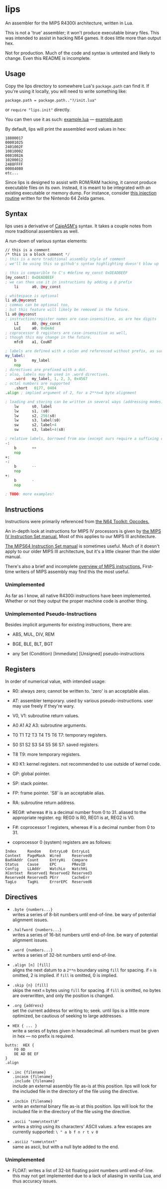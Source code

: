 # lips

An assembler for the MIPS R4300i architecture, written in Lua.

This is not a 'true' assembler; it won't produce executable binary files.
This was intended to assist in hacking N64 games.
It does little more than output hex.

Not for production. Much of the code and syntax is untested and likely to change.
Even this README is incomplete.

## Usage

Copy the lips directory to somewhere Lua's `package.path` can find it.
If you're using it locally, you will need to write something like:
```
package.path = package.path.."?/init.lua"
```
or `require "lips.init"` directly.

You can then use it as such:
[example.lua][elua] — [example.asm][easm]

[elua]: ./example.lua
[easm]: ./example.asm

By default, lips will print the assembled word values in hex:
```
18800017
00001025
2401002F
10810002
0081082A
10200012
2488FFFF
00084080
etc...
```

Since lips is designed to assist with ROM/RAM hacking,
it cannot produce executable files on its own.
Instead, it is meant to be integrated with an existing executable or memory dump.
For instance, consider [this injection routine][inject.lua]
written for the Nintendo 64 Zelda games.

[inject.lua]: https://github.com/notwa/mm/blob/master/Lua/inject.lua

## Syntax

lips uses a derivative of [CajeASM's][caje] syntax.
It takes a couple notes from more traditional assemblers as well.

[caje]: https://github.com/Tarek701/CajeASM/

A run-down of various syntax elements:
```asm
// this is a comment
/* this is a block comment */
; this is a more traditional assembly style of comment
; we'll be using this so github's syntax highlighting doesn't blow up

; this is comparible to C's #define my_const 0xDEADBEEF
[my_const]: 0xDEADBEEF
; we can then use it in instructions by adding a @ prefix
    li      a0, @my_const

; whitespace is optional
li a0,@myconst
; commas can be optional too,
; but this feature will likely be removed in the future.
li a0 @myconst
; instruction/register names are case-insensitive, as are hex digits
    LI      A0, @my_const
    LuI     a0, 0xDeAd
; coprocessor 0 registers are case-insensitive as well,
; though this may change in the future.
    mfc0    a1, CouNT

; labels are defined with a colon and referenced without prefix, as such:
my_label:
    b       my_label
    nop
; directives are prefixed with a dot.
; also, labels may be used in .word directives.
    .word   my_label, 1, 2, 3, 0x4567
; octal numbers are supported
    .short   0177, 0404
.align ; implied argument of 2, for a 2**n=4 byte alignment

; loading and storing can be written in several ways (addressing modes)
    lw      s0, label
    lw      s1, (s0)
    lw      s2, 256(s0)
    lw      s3, label(s0)
    sw      s2, label+4
    sw      s3, label+4(s0)

; relative labels, borrowed from asw (except ours require a suffixing colon)
-:
    b       ++
    nop
+:
-:
    b       --
    nop
+:
    b       -
    nop

; TODO: more examples!
```

## Instructions

Instructions were primarily referenced from [the N64 Toolkit: Opcodes.][n64op]

An in-depth look at instructions for MIPS IV processors
is given by [the MIPS IV Instruction Set manual.][mipsiv]
Most of this applies to our MIPS III architecture.

[The MIPS64 Instruction Set manual][mips64] is sometimes useful.
Much of it doesn't apply to our older MIPS III architecture,
but it's a little cleaner than the older manual.

There's also a brief and incomplete [overview of MIPS instructions.][overview]
First-time writers of MIPS assembly may find this the most useful.

[n64op]: https://github.com/mikeryan/n64dev/tree/master/docs/n64ops
[mipsiv]: http://www.cs.cmu.edu/afs/cs/academic/class/15740-f97/public/doc/mips-isa.pdf
[mips64]: http://scc.ustc.edu.cn/zlsc/lxwycj/200910/W020100308600769158777.pdf
[overview]: http://www.mrc.uidaho.edu/mrc/people/jff/digital/MIPSir.html

### Unimplemented

As far as I know, all native R4300i instructions have been implemented.
Whether or not they output the proper machine code is another thing.

### Unimplemented Pseudo-Instructions

Besides implicit arguments for existing instructions, there are:

* ABS, MUL, DIV, REM

* BGE, BLE, BLT, BGT

* any Set (Condition) \[Immediate\] \[Unsigned\] pseudo-instructions

## Registers

In order of numerical value, with intended usage:

* R0: always zero; cannot be written to. 'zero' is an acceptable alias.

* AT: assembler temporary. used by various pseudo-instructions.
  user may use freely if they're wary.

* V0, V1: subroutine return values.

* A0 A1 A2 A3: subroutine arguments.

* T0 T1 T2 T3 T4 T5 T6 T7: temporary registers.

* S0 S1 S2 S3 S4 S5 S6 S7: saved registers.

* T8 T9: more temporary registers.

* K0 K1: kernel registers. not recommended to use outside of kernel code.

* GP: global pointer.

* SP: stack pointer.

* FP: frame pointer. 'S8' is an acceptable alias.

* RA: subroutine return address.

* REG#: whereas # is a decimal number from 0 to 31.
aliased to the appropriate register. eg: REG0 is R0, REG1 is at, REG2 is V0.

* F#: coprocessor 1 registers, whereas # is a decimal number from 0 to 31.

* coprocessor 0 (system) registers are as follows:

```
Index     Random    EntryLo0  EntryLo1
Context   PageMask  Wired     Reserved0
BadVAddr  Count     EntryHi   Compare
Status    Cause     EPC       PRevID
Config    LLAddr    WatchLo   WatchHi
XContext  Reserved1 Reserved2 Reserved3
Reserved4 Reserved5 PErr      CacheErr
TagLo     TagHi     ErrorEPC  Reserved6
```

## Directives

* `.byte {numbers...}`  
writes a series of 8-bit numbers until end-of-line.
be wary of potential alignment issues.

* `.halfword {numbers...}`  
writes a series of 16-bit numbers until end-of-line.
be wary of potential alignment issues.

* `.word {numbers...}`  
writes a series of 32-bit numbers until end-of-line.

* `.align [n] [fill]`  
aligns the next datum to a `2**n` boundary using `fill` for spacing.
if `n` is omitted, 2 is implied.
if `fill` is omitted, 0 is implied.

* `.skip {n} [fill]`  
skips the next `n` bytes using `fill` for spacing.
if `fill` is omitted, no bytes are overwritten,
and only the position is changed.

* `.org {address}`  
set the current address for writing to; seek.
until lips is a little more optimized,
be cautious of seeking to large addresses.

* `HEX { ... }`  
write a series of bytes given in hexadecimal.
all numbers must be given in hex — no prefix is required.
```
butts:  HEX {
    F0 0D
    DE AD BE EF
}
.align
```

* `.inc {filename}`  
`.incasm {filename}`  
`.include {filename}`  
include an external assembly file as-is at this position.
lips will look for the included file
in the directory of the file using the directive.

* `.incbin {filename}`  
write an external binary file as-is at this position.
lips will look for the included file
in the directory of the file using the directive.

* `.ascii "some\ntext\0"`  
writes a string using its characters' ASCII values.
a few escapes are currently supported: `\ " a b f n r t v 0`

* `.asciiz "some\ntext"`  
same as ascii, but with a null byte added to the end.

### Unimplemented

* FLOAT: writes a list of 32-bit floating point numbers until end-of-line.
this may not get implemented due to a lack of aliasing in vanilla Lua,
and thus accuracy issues.

